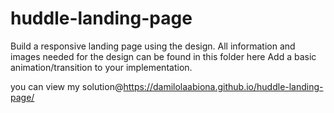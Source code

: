 # huddle-landing-page
 Build a responsive landing page using the design.   All information and images needed for the design can be found in this folder here Add a basic animation/transition to your implementation. 
 
you can view my  solution@https://damilolaabiona.github.io/huddle-landing-page/
